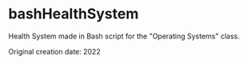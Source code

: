 # bashHealthSystem
Health System made in Bash script for the "Operating Systems" class.

Original creation date: 2022
